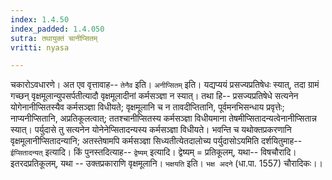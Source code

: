 ```yaml
---
index: 1.4.50
index_padded: 1.4.050
sutra: तथायुक्तं चानीप्सितम्
vritti: nyasa

---
```

चकारोऽवधारणे। अत एव वृत्तावाह-- `तेनैव` इति। `अनीप्सितम्` इति। यद्यप्ययं प्रसज्यप्रतिषेधः स्यात्, तदा ग्रामं गच्छन् वृक्षमूलान्युपसर्पतीत्यादौ वृक्षमूलादीनां कर्मसञ्ज्ञा न स्यात्। तथा हि-- प्रसज्यप्रतिषेधे सत्यनेन योगेनानीप्सितस्यैव कर्मसञ्ज्ञा विधीयते; वृक्षमूलानि च न तावदीप्तितानि, पूर्वमनभिसन्धाय प्रवृत्तेः; नाप्यनीप्सितानि, अप्रतिकूलत्वात्; ततश्चानीप्सितस्य कर्मसञ्ज्ञा विधीयमाना तेषमीप्सितादन्यत्वेनानीप्सितान्न स्यात्। पर्युदासे तु सत्यनेन योनेनेप्सितादन्यस्य कर्मसञ्ज्ञा विधीयते। भवन्ति च यथोक्तप्रकरणानि वृक्षमूलानीप्सितादन्यानि; अतस्तेषामपि कर्मसञ्ज्ञा सिध्यतीत्येतदालोच्य पर्युदासोऽयमिति दर्शयितुमाह-- `ईप्सितादन्यत्` इत्यादि। किं पुनस्तदित्याह-- `द्वेष्यम्` इत्यादि। द्वेष्यम् = प्रतिकूलम्, यथा-- विषचौरादि। इतरदप्रतिकूलम्, यथा -- उक्तप्रकाराणि वृक्षमूलानि। `भक्षयति` इति। `भक्ष अदने` (धा.पा. 1557) चौरादिकः।।